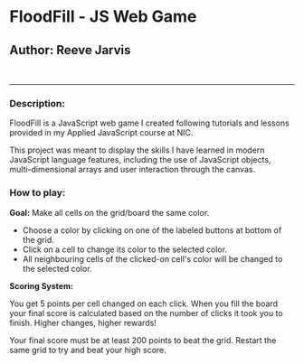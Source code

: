 # **FloodFill - JS Web Game**

## **Author:** Reeve Jarvis

<br/>

---
### **Description:**

FloodFill is a JavaScript web game I created following tutorials and lessons provided in my Applied JavaScript course at NIC.
  
This project was meant to display the skills I have learned in modern JavaScript language features, including the use of JavaScript objects, multi-dimensional arrays and user interaction through the canvas.

### **How to play:**

**Goal:** Make all cells on the grid/board the same color.
  
- Choose a color by clicking on one of the labeled buttons at bottom of the grid.
- Click on a cell to change its color to the selected color.
- All neighbouring cells of the clicked-on cell's color will be changed to the selected color.
  
**Scoring System:**
  
You get 5 points per cell changed on each click. When you fill the board your final score is calculated based on the number of clicks it took you to finish. Higher changes, higher rewards!
  
Your final score must be at least 200 points to beat the grid. Restart the same grid to try and beat your high score.

